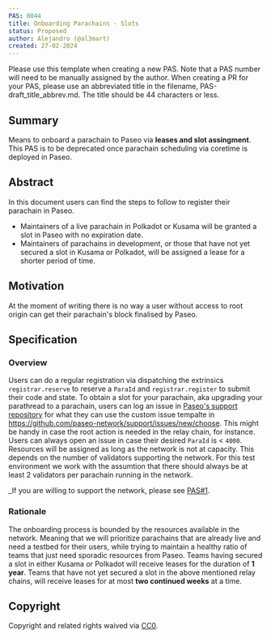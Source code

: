 ```yaml
---
PAS: 0044
title: Onboarding Parachains - Slots
status: Proposed
author: Alejandro (@al3mart)
created: 27-02-2024
---
```


Please use this template when creating a new PAS. Note that a PAS number will need to be manually assigned by the author. 
When creating a PR for your PAS, please use an abbreviated title in the filename, PAS-draft_title_abbrev.md. The title should be 44 characters or less.

## Summary
Means to onboard a parachain to Paseo via **leases and slot assingment**.
This PAS is to be deprecated once parachain scheduling via coretime is deployed in Paseo.

## Abstract
In this document users can find the steps to follow to register their parachain in Paseo.
- Maintainers of a live parachain in Polkadot or Kusama will be granted a slot in Paseo with no expiration date.
- Maintainers of parachains in development, or those that have not yet secured a slot in Kusama or Polkadot, will be assigned a lease for a shorter period of time.

## Motivation
At the moment of writing there is no way a user without access to root origin can get their parachain's block finalised by Paseo.

## Specification
### Overview

Users can do a regular registration via dispatching the extrinsics `registrar.reserve` to reserve a `ParaId` and `registrar.register` to submit their code and state. 
To obtain a slot for your parachain, aka upgrading your parathread to a parachain, users can log an issue in [Paseo's support repository](https://github.com/paseo-network/support) for what they can use the custom issue tempalte in https://github.com/paseo-network/support/issues/new/choose.
This might be handy in case the root action is needed in the relay chain, for instance.
Users can always open an issue in case their desired `ParaId` is < `4000`.
Resources will be assigned as long as the network is not at capacity. This depends on the number of validators supporting the network.
For this test environment we work with the assumtion that there should always be at least 2 validators per parachain running in the network.

_If you are willing to support the network, please see [PAS#1](https://github.com/paseo-network/paseo-action-submission/blob/main/pas/PAS_ID1_onboard_infrastructure_providers.md).

### Rationale

The onboarding process is bounded by the resources available in the network. Meaning that we will prioritize parachains that are already live and need a testbed for their users, while trying to
maintain a healthy ratio of teams that just need sporadic resources from Paseo.
Teams having secured a slot in either Kusama or Polkadot will receive leases for the duration of **1 year**.
Teams that have not yet secured a slot in the above mentioned relay chains, will receive leases for at most **two continued weeks** at a time.

## Copyright
Copyright and related rights waived via [CC0](https://creativecommons.org/publicdomain/zero/1.0/).
